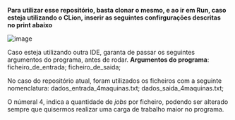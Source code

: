 **Para utilizar esse repositório, basta clonar o mesmo, e ao ir em Run, caso esteja utilizando o CLion, inserir as seguintes confirgurações descritas no print abaixo**

![image](https://github.com/user-attachments/assets/50621ab4-bc4a-4687-8672-9e8465d16ca9)

Caso esteja utilizando outra IDE, garanta de passar os seguintes argumentos do programa, antes de rodar.
**Argumentos do programa**:
ficheiro_de_entrada;
ficheiro_de_saida;

No caso do repositório atual, foram utilizados os ficheiros com a seguinte nomenclatura:
dados_entrada_4maquinas.txt;
dados_saida_4maquinas.txt;

O númeral 4, indica a quantidade de _jobs_ por ficheiro, podendo ser alterado sempre que quisermos realizar uma carga de trabalho maior no programa.


